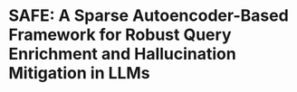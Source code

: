 # SAFE: A Sparse Autoencoder-Based Framework for Robust Query Enrichment and Hallucination Mitigation in LLMs


